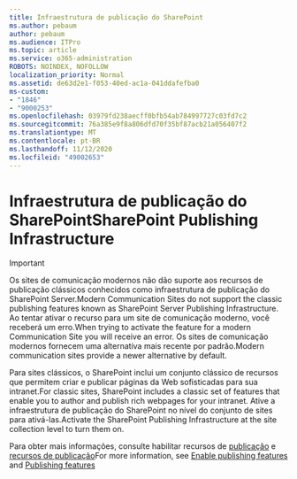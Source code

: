 ```yaml
---
title: Infraestrutura de publicação do SharePoint
ms.author: pebaum
author: pebaum
ms.audience: ITPro
ms.topic: article
ms.service: o365-administration
ROBOTS: NOINDEX, NOFOLLOW
localization_priority: Normal
ms.assetid: de63d2e1-f053-40ed-ac1a-041ddafefba0
ms-custom:
- "1846"
- "9000253"
ms.openlocfilehash: 03979fd238aecff0bfb54ab784997727c03fd7c2
ms.sourcegitcommit: 76a385e9f8a806dfd70f35bf87acb21a056407f2
ms.translationtype: MT
ms.contentlocale: pt-BR
ms.lasthandoff: 11/12/2020
ms.locfileid: "49002653"
---
```

# <a name="sharepoint-publishing-infrastructure"></a><span data-ttu-id="8ec34-102">Infraestrutura de publicação do SharePoint</span><span class="sxs-lookup"><span data-stu-id="8ec34-102">SharePoint Publishing Infrastructure</span></span>

> [!IMPORTANT]
> <span data-ttu-id="8ec34-103">Os sites de comunicação modernos não dão suporte aos recursos de publicação clássicos conhecidos como infraestrutura de publicação do SharePoint Server.</span><span class="sxs-lookup"><span data-stu-id="8ec34-103">Modern Communication Sites do not support the classic publishing features known as SharePoint Server Publishing Infrastructure.</span></span> <span data-ttu-id="8ec34-104">Ao tentar ativar o recurso para um site de comunicação moderno, você receberá um erro.</span><span class="sxs-lookup"><span data-stu-id="8ec34-104">When trying to activate the feature for a modern Communication Site you will receive an error.</span></span> <span data-ttu-id="8ec34-105">Os sites de comunicação modernos fornecem uma alternativa mais recente por padrão.</span><span class="sxs-lookup"><span data-stu-id="8ec34-105">Modern communication sites provide a newer alternative by default.</span></span>

<span data-ttu-id="8ec34-106">Para sites clássicos, o SharePoint inclui um conjunto clássico de recursos que permitem criar e publicar páginas da Web sofisticadas para sua intranet.</span><span class="sxs-lookup"><span data-stu-id="8ec34-106">For classic sites, SharePoint includes a classic set of features that enable you to author and publish rich webpages for your intranet.</span></span> <span data-ttu-id="8ec34-107">Ative a infraestrutura de publicação do SharePoint no nível do conjunto de sites para ativá-las.</span><span class="sxs-lookup"><span data-stu-id="8ec34-107">Activate the SharePoint Publishing Infrastructure at the site collection level to turn them on.</span></span>

<span data-ttu-id="8ec34-108">Para obter mais informações, consulte habilitar recursos de [publicação](https://support.office.com/article/Enable-publishing-features-479677A6-8B33-4AC7-907D-071C1C7E4518) e [recursos de publicação](https://support.office.com/article/Features-enabled-in-a-SharePoint-Online-publishing-site-3AB3810C-3C2C-4361-9D0E-0CBE666EA0B0?wt.mc_id=O365_Portal_MMaven#__toc336865553)</span><span class="sxs-lookup"><span data-stu-id="8ec34-108">For more information, see [Enable publishing features](https://support.office.com/article/Enable-publishing-features-479677A6-8B33-4AC7-907D-071C1C7E4518) and [Publishing features](https://support.office.com/article/Features-enabled-in-a-SharePoint-Online-publishing-site-3AB3810C-3C2C-4361-9D0E-0CBE666EA0B0?wt.mc_id=O365_Portal_MMaven#__toc336865553)</span></span>
